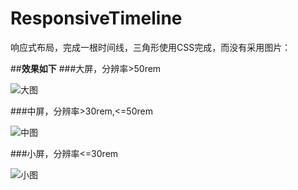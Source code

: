 # ResponsiveTimeline

响应式布局，完成一根时间线，三角形使用CSS完成，而没有采用图片：

##**效果如下**
###大屏，分辨率>50rem

![大图](https://github.com/wu0792/ResponsiveTimeline/blob/master/doc/design/l.png)

###中屏，分辨率>30rem,<=50rem

![中图](https://github.com/wu0792/ResponsiveTimeline/blob/master/doc/design/m.png)

###小屏，分辨率<=30rem

![小图](https://github.com/wu0792/ResponsiveTimeline/blob/master/doc/design/s.png)
